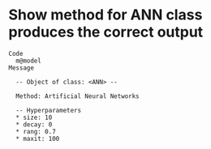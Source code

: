 # Show method for ANN class produces the correct output

    Code
      m@model
    Message
      
      -- Object of class: <ANN> --
      
      Method: Artificial Neural Networks
      
      -- Hyperparameters 
      * size: 10
      * decay: 0
      * rang: 0.7
      * maxit: 100

